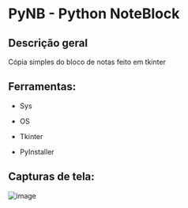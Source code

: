 # PyNB - Python NoteBlock

## Descrição geral
Cópia simples do bloco de notas feito em tkinter

## Ferramentas:
- Sys

- OS

- Tkinter

- PyInstaller

## Capturas de tela:
![image](https://github.com/user-attachments/assets/9f9cd2ae-c8bb-4b93-9ed5-43b573baeb5d)
